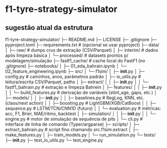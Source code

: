 # f1-tyre-strategy-simulator

## sugestão atual da estrutura 

f1-tyre-strategy-simulator/
├─ README.md
├─ LICENSE
├─ .gitignore
├─ pyproject.toml
├─ requirements.txt               # (opcional se usar pyproject)
├─ data/
│  ├─ raw/                        # dumps crus de extração (CSV/Parquet)
│  ├─ interim/                    # dados após limpeza básica
│  └─ processed/                  # datasets prontos p/ modelagem/simulação
├─ fastf1_cache/                  # cache local do FastF1 (no .gitignore)
├─ notebooks/
│  ├─ 01_eda_bahrain.ipynb
│  └─ 02_feature_engineering.ipynb
├─ src/
│  └─ f1sim/
│     ├─ __init__.py
│     ├─ config.py                # caminhos, anos, parâmetros padrão
│     ├─ io_utils.py              # leitura/escrita CSV/Parquet, paths
│     ├─ extract/
│     │  ├─ __init__.py
│     │  └─ fastf1_bahrain.py     # extração e limpeza Bahrein
│     ├─ features/
│     │  ├─ __init__.py
│     │  └─ build_features.py     # derivação de variáveis (stint_age, gaps, etc.)
│     ├─ models/
│     │  ├─ __init__.py
│     │  ├─ baselines.py          # RegLog, KNN, etc. (class/next action)
│     │  ├─ boosting.py           # LightGBM/XGB/CatBoost
│     │  ├─ sequence.py           # LSTM/TCN/CNN1D (futuro)
│     │  └─ evaluation.py         # métricas: acc, F1, Brier, MAE/ritmo, backtest
│     ├─ simulation/
│     │  ├─ __init__.py
│     │  └─ engine.py             # motor de simulação de sequência de pits
│     └─ cli.py                   # interface de linha de comando (Typer/argparse)
├─ scripts/
│  ├─ extract_bahrain.py          # script fino chamando src.f1sim.extract
│  ├─ make_features.py
│  ├─ train_models.py
│  └─ run_simulation.py
└─ tests/
   ├─ __init__.py
   ├─ test_io_utils.py
   └─ test_engine.py

